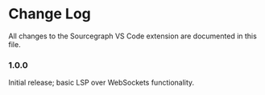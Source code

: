 # Change Log

All changes to the Sourcegraph VS Code extension are documented in this file.

### 1.0.0

Initial release; basic LSP over WebSockets functionality.
